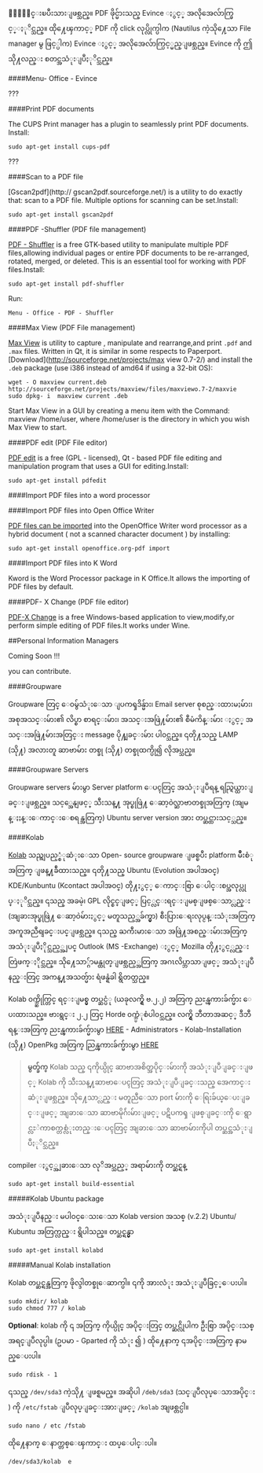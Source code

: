 ﻿�့္သြင္းၿပီးသားျဖစ္သည္။ PDF ဖိုင္မ်ားသည္ Evince ႏွင့္ အလိုအေလ်ာက္ဖြင့္ႏုိင္သည္။
ထို႔ေၾကာင့္ PDF ကို click  လုပ္လိုက္ပါက (Nautilus ကဲ့သို႔ေသာ File manager မွ ဖြင့္ပါက) Evince
ႏွင့္ အလိုအေလ်ာက္ပြင့္မည္ျဖစ္သည္။ Evince ကို ဤသို႔လည္း စတင္အသံုးျပဳႏုိင္သည္။

####Menu- Office - Evince

???

####Print PDF documents

The CUPS Print manager has a plugin to seamlessly print PDF documents. Install:

	sudo apt-get install cups-pdf

???

####Scan to a PDF file

[Gscan2pdf](http:// gscan2pdf.sourceforge.net/) is a utility to do exactly that: scan to a PDF file. Multiple options for scanning can be set.Install:

	sudo apt-get install gscan2pdf

####PDF -Shuffler (PDF file management)

[PDF - Shuffler](http://sourceforge.net/projects/pdfshuffler/files/) is a free GTK-based utility to manipulate multiple PDF files,allowing individual pages or entire PDF documents to be re-arranged, rotated, merged, or deleted. This is an essential tool for working with PDF files.Install:

	sudo apt-get install pdf-shuffler

Run:

	Menu - Office - PDF - Shuffler

####Max View (PDF File management)

[Max View](http://sourceforge.net/projects/maxview/) is utility to capture , manipulate and rearrange,and print `.pdf` and `.max` files. Written in Qt, it is similar in some respects to Paperport. [Download](http://sourceforge.net/projects/max view 0.7-2/) and install the `.deb` package (use i386 instead of amd64 if using a 32-bit OS):

	wget - O maxview current.deb http://sourceforge.net/projects/maxview/files/maxviewo.7-2/maxvie
	sudo dpkg- i  maxview current .deb

Start Max View in a GUI by creating a menu item with the Command: maxview
/home/user, where /home/user is the directory in which you wish Max View to start.

####PDF edit (PDF File editor)

[PDF edit](http://pdfedit.petricek.net/en/index.html) is a free (GPL - licensed), Qt - based PDF  file editing and manipulation program that uses a GUI for editing.Install:

	sudo apt-get install pdfedit

####Import PDF files into a word processor

####Import PDF files into Open Office Writer

[PDF files can be imported](htt://extensions.services.openoffice.org/project/pdfimport) into the OpenOffice Writer word processor as a hybrid document ( not a scanned character document ) by installing:

	sudo apt-get install openoffice.org-pdf import

####Import PDF files into K Word

Kword is the Word Processor package in K Office.It allows the importing of PDF files by 
default.

####PDF- X Change (PDF file editor)

[PDF-X Change](http://www.tracker-software.com/product/pdf-xchange-viewer) is a free
Windows-based application to view,modify,or perform simple editing of PDF files.It works under Wine.

##Personal Information Managers

Coming Soon !!!

you can contribute.

####Groupware

Groupware တြင္  ေ၀မွ်သံုးေသာ ျပကၡဒိန္မ်ား၊ Email server စုစည္းထားမႈမ်ား၊ အစုအသင္းမ်ား၏ လိပ္စာ စာရင္းမ်ား၊ အသင္းအဖြဲ႔မ်ား၏ စီမံကိန္းမ်ား ႏွင့္ အသင္းအဖြဲ႔မ်ားအတြင္း message ပို႔ျခင္းမ်ား ပါ၀င္သည္။ ၎တို႔သည္ LAMP (သို႔) အလားတူ ဆာဗာမ်ား တစ္ခု (သို႔) တစ္ခုထက္ပို၍ လိုအပ္သည္။

####Groupware Servers

Groupware servers မ်ားမွာ Server platform ေပၚတြင္ အသံုးျပဳရန္ ရည္ရြယ္ထားျခင္းျဖစ္သည္။
သင့္အေနျဖင့္ သီးသန္႔ အုပ္စုဖြဲ႔ ေဆာ့၀ဲလ္ဆာဗာတစ္ခုအတြက္ (အျမန္ႏႈန္းေကာင္းေစရန္အတြက္) Ubuntu server version အား တပ္ဆင္ထားသင့္သည္။

####Kolab

[Kolab](http://www.kolab.org/) သည္အျပည့္စံုဆံုးေသာ  Open- source groupware ျဖစ္ၿပီး platform မ်ဳိးစံုအတြက္ ျဖန္႔ခ်ီထားသည္။ ၎တို႔သည္ Ubuntu (Evolution အပါအ၀င္) KDE/Kunbuntu (Kcontact အပါအ၀င္) တို႔ႏွင့္ ေကာင္းစြာ ေပါင္းစပ္အလုပ္လုပ္ႏုိင္သည္။   ၎သည္ အခမဲ့၊ GPL လိုင္စင္ျဖင့္ ပြင့္လင္းရင္းျမစ္ျဖစ္ေသာ္လည္း (အျခားအုပ္စုဖြဲ႔ ေဆာ့၀ဲမ်ားႏွင့္ မတူသည့္အခ်က္မွာ) စီးပြားေရးလုပ္ငန္းသံုးအတြက္ အကူအညီရျခင္းပင္ျဖစ္သည္။  ၎သည္ ႀကီးမားေသာ အဖြဲ႔အစည္းမ်ားအတြက္ အသံုးျပဳႏိုင္သည့္အျပင္ Outlook (MS -Exchange) ႏွင့္ Mozilla တို႔ႏွင့္လည္း တြဲဖက္ႏိုင္သည္။ သို႔ေသာ္ဂ်ာမန္ထုတ္ျဖစ္သည့္အတြက္ အဂၤလိပ္ဘာသာျဖင့္ အသံုးျပဳနည္းတြင္ အကန္႔အသတ္မ်ား ရံဖန္ရံခါ ရွိတတ္သည္။ 

Kolab ၀က္ဘ္ဆိုက္တြင္ ရင္းျမစ္မွ တပ္ဆင္ပံု (ယခုလက္ရွိ ဗ.၂.၂) အတြက္ ညႊန္ၾကားခ်က္မ်ား ေပးထားသည္။ ဗားရွင္း ၂.၂ တြင္ Horde ၀က္ဘ္ပံုစံပါ၀င္သည္။ လက္ရွိ ဘီတာအဆင့္ ဒီဘီရန္းအတြက္ ညႊန္ၾကားခ်က္မ်ားမွာ [HERE](http://wiki.kolab.org/index.php/Debian) - Administrators - Kolab-Installation (သို႔) OpenPkg အတြက္ ညြန္ၾကားခ်က္မ်ားမွာ [HERE](http://files.kolab.org/server/release/kolab-server-2.2.4/ix86-debian5.0/1st.README)

>**မွတ္ခ်က္**  Kolab သည္   ၎ကိုယ္ပိုင္ ဆာဗာအစိတ္အပိုင္းမ်ားကို အသံုးျပဳျခင္းျဖင့္ 
Kolab ကို သီးသန္႔ဆာဗာေပၚတြင္ အသံုးျပဳျခင္းသည္ အေကာင္းဆံုးျဖစ္သည္။ သို႔ေသာ္လည္း မတူညီေသာ port မ်ားကို ေရြးခ်ယ္ေပးျခင္းျဖင့္ အျခားေသာ ဆာဗာမိုဂ်ဴးမ်ားျဖင့္ ပဋိပကၡ ျဖစ္ျခင္းကို ေရွာင္လႊဲကာစက္တစ္လံုးတည္းေပၚတြင္ အျခားေသာ ဆာဗာမ်ားကိုပါ တပ္ဆင္အသံုးျပဳႏုိင္သည္။  

compiler ႏွင့္အျခားေသာ လုိအပ္သည့္ အရာမ်ားကို တပ္ဆင္ရန္

	sudo apt-get install build-essential

#####Kolab Ubuntu package

အသံုးျပဳနည္း မပါ၀င္ေသးေသာ Kolab version အသစ္ (v.2.2) Ubuntu/ Kubuntu အတြက္လည္း ရွိပါသည္။ တပ္ဆင္ရန္မွာ

	sudo apt-get install kolabd

#####Manual Kolab installation

Kolab တပ္ဆင္ရန္အတြက္ ဖိုလ္ဒါတစ္ခုေဆာက္ပါ။ ၎ကို အားလံုး အသံုးျပဳခြင့္ေပးပါ။

	sudo mkdir/ kolab
	sudo chmod 777 / kolab

**Optional**: kolab ကို   ၎ အတြက္ ကိုယ္ပိုင္ အပိုင္းတြင္ တပ္ဆင္လိုပါက ဦးစြာ အပိုင္းသစ္ အရင္ျပဳလုပ္ပါ။ (ဥပမာ - Gparted ကို သံုး ၍ ) ထို႔ေနာက္  ၎အပိုင္းအတြက္ နာမည္ေပးပါ။

	sudo rdisk - 1

၎သည္ `/dev/sda3` ကဲ့သို႔ ျဖစ္ရမည္။ အဆိုပါ `/deb/sda3` (သင္ျပဳလုပ္ေသာအပိုင္း ) ကို `/etc/fstab` ျပဳလုပ္ျခင္းအားျဖင့္  `/kolab` အျဖစ္တင္ပါ။

	sudo nano / etc /fstab 

ထို႔ေနာက္ ေနာက္တစ္ေၾကာင္း ထပ္ေပါင္းပါ။

	/dev/sda3/kolab  e
